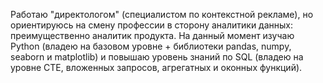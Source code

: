 Работаю "директологом" (специалистом по контекстной рекламе), но ориентируюсь на смену профессии в сторону аналитики данных: преимущественно аналитик продукта.
На данный момент изучаю Python (владею на базовом уровне + библиотеки pandas, numpy, seaborn и matplotlib) и повышаю уровень знаний по SQL (владею на уровне CTE, вложенных запросов, агрегатных и оконных функций).
